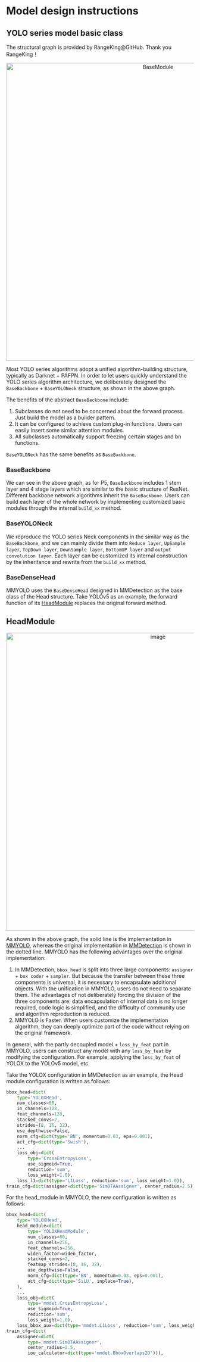 # Model design instructions

## YOLO series model basic class

The structural graph is provided by RangeKing@GitHub. Thank you RangeKing！

<div align=center>
<img src="https://user-images.githubusercontent.com/27466624/199999337-0544a4cb-3cbd-4f3e-be26-bcd9e74db7ff.jpg" width=800 alt="BaseModule">
</div>

Most YOLO series algorithms adopt a unified algorithm-building structure, typically as Darknet + PAFPN. In order to let users quickly understand the YOLO series algorithm architecture, we deliberately designed the `BaseBackbone` + `BaseYOLONeck` structure, as shown in the above graph.

The benefits of the abstract `BaseBackbone` include:

1. Subclasses do not need to be concerned about the forward process. Just build the model as a builder pattern.
2. It can be configured to achieve custom plug-in functions. Users can easily insert some similar attention modules.
3. All subclasses automatically support freezing certain stages and bn functions.

`BaseYOLONeck` has the same benefits as `BaseBackbone`.

### BaseBackbone

We can see in the above graph, as for P5, `BaseBackbone` includes 1 stem layer and 4 stage layers which are similar to the basic structure of ResNet. Different backbone network algorithms inherit the `BaseBackbone`. Users can build each layer of the whole network by implementing customized basic modules through the internal `build_xx` method.

### BaseYOLONeck

We reproduce the YOLO series Neck components in the similar way as the `BaseBackbone`, and we can mainly divide them into `Reduce layer`, `UpSample layer`, `TopDown layer`, `DownSample layer`, `BottomUP layer` and `output convolution layer`. Each layer can be customized its internal construction by the inheritance and rewrite from the `build_xx` method.

### BaseDenseHead

MMYOLO uses the `BaseDenseHead` designed in MMDetection as the base class of the Head structure. Take YOLOv5 as an example, the forward function of its [HeadModule](https://github.com/open-mmlab/mmyolo/blob/main/mmyolo/models/dense_heads/yolov5_head.py#L2) replaces the original forward method.

## HeadModule

<div align=center>
<img src="https://user-images.githubusercontent.com/33799979/190407754-c725fe85-a71b-4e45-912b-34513d1ff128.png" width=800 alt="image">
</div>

As shown in the above graph, the solid line is the implementation in [MMYOLO](https://github.com/open-mmlab/mmyolo/blob/main/mmyolo/models/dense_heads/yolov5_head.py), whereas the original implementation in [MMDetection](https://github.com/open-mmlab/mmdetection) is shown in the dotted line. MMYOLO has the following advantages over the original implementation:

1. In MMDetection, `bbox_head` is split into three large components: `assigner` + `box coder` + `sampler`. But because the transfer between these three components is universal, it is necessary to encapsulate additional objects. With the unification in MMYOLO, users do not need to separate them. The advantages of not deliberately forcing the division of the three components are: data encapsulation of internal data is no longer required, code logic is simplified, and the difficulty of community use and algorithm reproduction is reduced.
2. MMYOLO is Faster. When users customize the implementation algorithm, they can deeply optimize part of the code without relying on the original framework.

In general, with the partly decoupled model + `loss_by_feat` part in MMYOLO, users can construct any model with any `loss_by_feat` by modifying the configuration. For example, applying the `loss_by_feat` of YOLOX to the YOLOv5 model, etc.

Take the YOLOX configuration in MMDetection as an example, the Head module configuration is written as follows:

```python
bbox_head=dict(
    type='YOLOXHead',
    num_classes=80,
    in_channels=128,
    feat_channels=128,
    stacked_convs=2,
    strides=(8, 16, 32),
    use_depthwise=False,
    norm_cfg=dict(type='BN', momentum=0.03, eps=0.001),
    act_cfg=dict(type='Swish'),
    ...
    loss_obj=dict(
        type='CrossEntropyLoss',
        use_sigmoid=True,
        reduction='sum',
        loss_weight=1.0),
    loss_l1=dict(type='L1Loss', reduction='sum', loss_weight=1.0)),
train_cfg=dict(assigner=dict(type='SimOTAAssigner', center_radius=2.5)),
```

For the head_module in MMYOLO, the new configuration is written as follows:

```python
bbox_head=dict(
    type='YOLOXHead',
    head_module=dict(
        type='YOLOXHeadModule',
        num_classes=80,
        in_channels=256,
        feat_channels=256,
        widen_factor=widen_factor,
        stacked_convs=2,
        featmap_strides=(8, 16, 32),
        use_depthwise=False,
        norm_cfg=dict(type='BN', momentum=0.03, eps=0.001),
        act_cfg=dict(type='SiLU', inplace=True),
    ),
    ...
    loss_obj=dict(
        type='mmdet.CrossEntropyLoss',
        use_sigmoid=True,
        reduction='sum',
        loss_weight=1.0),
    loss_bbox_aux=dict(type='mmdet.L1Loss', reduction='sum', loss_weight=1.0)),
train_cfg=dict(
    assigner=dict(
        type='mmdet.SimOTAAssigner',
        center_radius=2.5,
        iou_calculator=dict(type='mmdet.BboxOverlaps2D'))),
```
